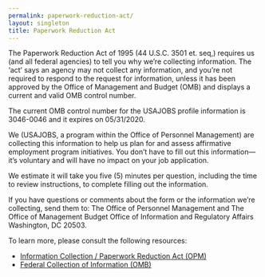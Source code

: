 ```yaml
---
permalink: paperwork-reduction-act/
layout: singleton
title: Paperwork Reduction Act
---
```


The Paperwork Reduction Act of 1995 (44 U.S.C. 3501 et. seq,) requires us (and all federal agencies) to tell you why we’re collecting information. The ‘act’ says an agency may not collect any information, and you’re not required to respond to the request for information, unless it has been approved by the Office of Management and Budget (OMB) and  displays a current and valid OMB control number. 

The current OMB control number for the USAJOBS profile information is 3046-0046 and it expires on 05/31/2020.

We (USAJOBS, a program within the Office of Personnel Management) are collecting this information to help us plan for and assess affirmative employment program initiatives. You don’t have to fill out this information—it’s voluntary and will have no impact on your job application.  

We estimate it will take you five (5) minutes per question, including the time to review instructions, to complete filling out the information. 

If you have questions or comments about the form or the information we’re collecting, send them to:
The Office of Personnel Management and The Office of Management Budget
Office of Information and Regulatory Affairs
Washington, DC 20503.


To learn more, please consult the following resources:

* [Information Collection / Paperwork Reduction Act (OPM)](https://www.opm.gov/about-us/open-government/digital-government-strategy/fitara/paperwork-reduction-act-guide.pdf)
* [Federal Collection of Information (OMB)](https://www.whitehouse.gov/omb/inforeg_infocoll)
